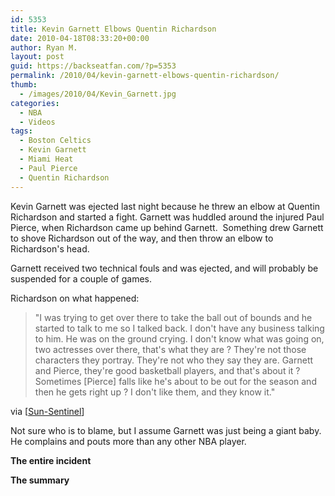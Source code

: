 ```yaml
---
id: 5353
title: Kevin Garnett Elbows Quentin Richardson
date: 2010-04-18T08:33:20+00:00
author: Ryan M.
layout: post
guid: https://backseatfan.com/?p=5353
permalink: /2010/04/kevin-garnett-elbows-quentin-richardson/
thumb:
  - /images/2010/04/Kevin_Garnett.jpg
categories:
  - NBA
  - Videos
tags:
  - Boston Celtics
  - Kevin Garnett
  - Miami Heat
  - Paul Pierce
  - Quentin Richardson
---
```


<div class="entry">
  <p>
    Kevin Garnett was ejected last night because he threw an elbow at Quentin Richardson and started a fight. Garnett was huddled around the injured Paul Pierce, when Richardson came up behind Garnett.  Something drew Garnett to shove Richardson out of the way, and then throw an elbow to Richardson's head.
  </p>

  <p>
    Garnett received two technical fouls and was ejected, and will probably be suspended for a couple of games.
  </p>

  <p>
    Richardson on what happened:
  </p>

  <blockquote>
    <p>
      "I was trying to get over there to take the ball out of bounds and he started to talk to me so I talked back. I don't have any business talking to him. He was on the ground crying. I don't know what was going on, two actresses over there, that's what they are ? They're not those characters they portray. They're not who they say they are. Garnett and Pierce, they're good basketball players, and that's about it ? Sometimes [Pierce] falls like he's about to be out for the season and then he gets right up ? I don't like them, and they know it."
    </p>
  </blockquote>

  <p>
    via [<a href="http://www.sun-sentinel.com/sports/miami-heat/sfl-miami-heat-kevin-garnett-s041710,0,2183499.story">Sun-Sentinel</a>]
  </p>

  <p>
    Not sure who is to blame, but I assume Garnett was just being a giant baby. He complains and pouts more than any other NBA player.
  </p>

  <p>
    <strong>The entire incident</strong>
  </p>

  <p>
  </p>

  <p>
    <strong>The summary</strong>
  </p>

  <p>
  </p>
</div>
